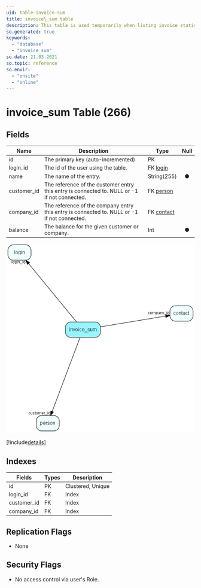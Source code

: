```yaml
---
uid: table-invoice-sum
title: invoice\_sum table
description: This table is used temporarily when listing invoice statistics. It is used because we need to sort balances from both customers and companies.
so.generated: true
keywords:
  - "database"
  - "invoice_sum"
so.date: 21.03.2021
so.topic: reference
so.envir:
  - "onsite"
  - "online"
---
```


# invoice\_sum Table (266)

## Fields

| Name | Description | Type | Null |
|------|-------------|------|:----:|
|id|The primary key (auto-incremented)|PK| |
|login\_id|The id of the user using the table.|FK [login](login.md)| |
|name|The name of the entry.|String(255)|&#x25CF;|
|customer\_id|The reference of the customer entry this entry is connected to. NULL or -1 if not connected.|FK [person](person.md)| |
|company\_id|The reference of the company entry this entry is connected to. NULL or -1 if not connected.|FK [contact](contact.md)| |
|balance|The balance for the given customer or company.|Int|&#x25CF;|


![invoice_sum table relationship diagram](./media/invoice_sum.png)

[!include[details](./includes/invoice-sum.md)]

## Indexes

| Fields | Types | Description |
|--------|-------|-------------|
|id |PK |Clustered, Unique |
|login\_id |FK |Index |
|customer\_id |FK |Index |
|company\_id |FK |Index |

## Replication Flags

* None

## Security Flags

* No access control via user's Role.

